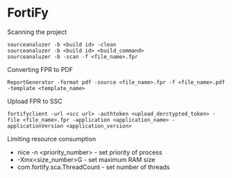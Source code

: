 # FortiFy

Scanning the project
```
sourceanaluzer -b <build id> -clean
sourceanaluzer -b <build id> <build_command>
sourceanaluzer -b -scan -f <file_name>.fpr
```

Converting FPR to PDF
```
ReportGenerator -format pdf -source <file_name>.fpr -f <file_name>.pdf -template <template_name>
```

Upload FPR to SSC
```
fortifyclient -url <scc url> -authtoken <upload_derctypted_token> -file <file_name>.fpr -application <application_name> -applicationVersion <application_version>
```

Limiting resource consumption

* nice -n <priority_number> - set priority of process
* -Xmx<size_number>G - set maximum RAM size
* com.fortify.sca.ThreadCount - set number of threads
